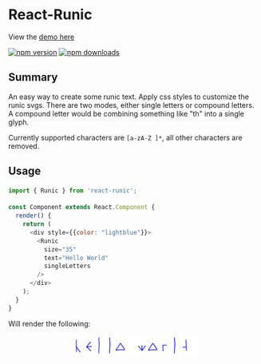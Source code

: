 # React-Runic
View the [demo here](https://ksaxberg.github.io/react-runic)

[![npm version](https://img.shields.io/npm/v/react-runic.svg?style=flat-square)](https://www.npmjs.com/package/react-runic)
[![npm downloads](https://img.shields.io/npm/dm/react-runic.svg?style=flat-square)](https://www.npmjs.com/package/react-runic)
## Summary
An easy way to create some runic text. Apply css styles to customize the runic svgs. There are two modes, either single letters or compound letters. A compound letter would be combining something like "th" into a single glyph. 

Currently supported characters are `[a-zA-Z ]*`, all other characters are removed.

## Usage
```js
import { Runic } from 'react-runic';

const Component extends React.Component {
  render() {
    return (
      <div style={{color: "lightblue"}}>
        <Runic
          size="35"
          text="Hello World"
          singleLetters
        />
      </div>
    );
  }
}
```

Will render the following: 
<center>
    <img src="media/preview.png" width="50%" />
</center>
